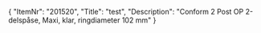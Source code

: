 {
  "ItemNr": "201520",
  "Title": "test",
  "Description": "Conform 2 Post OP 2-delspåse, Maxi, klar, ringdiameter 102 mm"
}